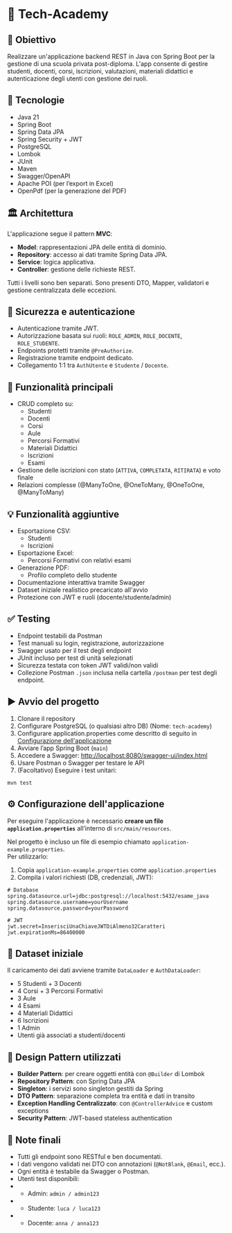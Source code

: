 # 📛 Tech-Academy

## 🎯 Obiettivo
Realizzare un'applicazione backend REST in Java con Spring Boot per la gestione di una scuola privata post-diploma. L'app consente di gestire studenti, docenti, corsi, iscrizioni, valutazioni, materiali didattici e autenticazione degli utenti con gestione dei ruoli.

## 🧰 Tecnologie
- Java 21
- Spring Boot
- Spring Data JPA
- Spring Security + JWT
- PostgreSQL
- Lombok
- JUnit
- Maven
- Swagger/OpenAPI
- Apache POI (per l’export in Excel)
- OpenPdf (per la generazione del PDF)

## 🏛️ Architettura
L'applicazione segue il pattern **MVC**:
- **Model**: rappresentazioni JPA delle entità di dominio.
- **Repository**: accesso ai dati tramite Spring Data JPA.
- **Service**: logica applicativa.
- **Controller**: gestione delle richieste REST.

Tutti i livelli sono ben separati. Sono presenti DTO, Mapper, validatori e gestione centralizzata delle eccezioni.

## 🔐 Sicurezza e autenticazione
- Autenticazione tramite JWT.
- Autorizzazione basata sui ruoli: `ROLE_ADMIN`, `ROLE_DOCENTE`, `ROLE_STUDENTE`.
- Endpoints protetti tramite `@PreAuthorize`.
- Registrazione tramite endpoint dedicato.
- Collegamento 1:1 tra `AuthUtente` e `Studente` / `Docente`.

## 🚀 Funzionalità principali
- CRUD completo su:
    - Studenti
    - Docenti
    - Corsi
    - Aule
    - Percorsi Formativi
    - Materiali Didattici
    - Iscrizioni
    - Esami
- Gestione delle iscrizioni con stato (`ATTIVA`, `COMPLETATA`, `RITIRATA`) e voto finale
- Relazioni complesse (@ManyToOne, @OneToMany, @OneToOne, @ManyToMany)

## 💡 Funzionalità aggiuntive
- Esportazione CSV:
    - Studenti
    - Iscrizioni
- Esportazione Excel:
    - Percorsi Formativi con relativi esami
- Generazione PDF:
    - Profilo completo dello studente
- Documentazione interattiva tramite Swagger
- Dataset iniziale realistico precaricato all'avvio
- Protezione con JWT e ruoli (docente/studente/admin)

## ✅ Testing
- Endpoint testabili da Postman
- Test manuali su login, registrazione, autorizzazione
- Swagger usato per il test degli endpoint
- JUnit incluso per test di unità selezionati
- Sicurezza testata con token JWT validi/non validi
- Collezione Postman `.json` inclusa nella cartella `/postman` per test degli endpoint.

## ▶️ Avvio del progetto
1. Clonare il repository
2. Configurare PostgreSQL (o qualsiasi altro DB) (Nome: `tech-academy`)
3. Configurare application.properties come descritto di seguito in [Configurazione dell'applicazione](#-configurazione-dellapplicazione)
4. Avviare l’app Spring Boot (`main`)
5. Accedere a Swagger: [http://localhost:8080/swagger-ui/index.html](http://localhost:8080/swagger-ui/index.html)
6. Usare Postman o Swagger per testare le API
7. (Facoltativo) Eseguire i test unitari:
```
mvn test
```

## ⚙️ Configurazione dell'applicazione

Per eseguire l'applicazione è necessario **creare un file `application.properties`** all’interno di `src/main/resources`.

Nel progetto è incluso un file di esempio chiamato `application-example.properties`.  
Per utilizzarlo:

1. Copia `application-example.properties` come `application.properties`
2. Compila i valori richiesti (DB, credenziali, JWT):

```properties
# Database
spring.datasource.url=jdbc:postgresql://localhost:5432/esame_java
spring.datasource.username=yourUsername
spring.datasource.password=yourPassword

# JWT
jwt.secret=InserisciUnaChiaveJWTDiAlmeno32Caratteri
jwt.expirationMs=86400000
```

## 🧪 Dataset iniziale
Il caricamento dei dati avviene tramite `DataLoader` e `AuthDataLoader`:
- 5 Studenti + 3 Docenti
- 4 Corsi + 3 Percorsi Formativi
- 3 Aule
- 4 Esami
- 4 Materiali Didattici
- 6 Iscrizioni
- 1 Admin
- Utenti già associati a studenti/docenti

## 📐 Design Pattern utilizzati
- **Builder Pattern**: per creare oggetti entità con `@Builder` di Lombok
- **Repository Pattern**: con Spring Data JPA
- **Singleton**: i servizi sono singleton gestiti da Spring
- **DTO Pattern**: separazione completa tra entità e dati in transito
- **Exception Handling Centralizzato**: con `@ControllerAdvice` e custom exceptions
- **Security Pattern**: JWT-based stateless authentication

## 📝 Note finali
- Tutti gli endpoint sono RESTful e ben documentati.
- I dati vengono validati nei DTO con annotazioni (`@NotBlank`, `@Email`, ecc.).
- Ogni entità è testabile da Swagger o Postman.
- Utenti test disponibili:
- - Admin: `admin / admin123`
- - Studente: `luca / luca123`
- - Docente: `anna / anna123`


